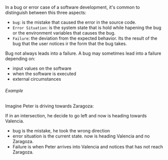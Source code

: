 
In a bug or error case of a software development, it's common to distinguish between this three aspects: 


* `bug`: is the mistake that caused the error in the source code. 
* `Error Situation`: is the system state that is hold while hapening the bug or the environment variables that causes the bug. 
* `Failure`: the deviation from the expected behavior. Its the result of the bug that the user notices ir the form that the bug takes. 

Bug not always leads into a failure.
A bug may sometimes lead into a failure depending on: 
* input values on the software
* when the software is executed
* external circumstances

###### Example

Imagine Peter is driving towards Zaragoza: 

If in an intersection, he decide to go left and now is heading towards Valencia. 

* bug is the mistake, he took the wrong direction
* error situation is the current state. now is heading Valencia and no Zaragoza. 
* Failure is when Peter arrives into Valencia and notices that has not reach Zaragoza. 